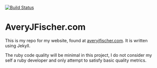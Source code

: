 [![Build Status](https://travis-ci.org/biggerfisch/website_v17.svg?branch=master)](https://travis-ci.org/biggerfisch/website_v17)

# AveryJFischer.com

This is my repo for my website, found at [averyjfischer.com](averyjfischer.com). It is written using Jekyll.

The ruby code quality will be minimal in this project, I do not consider my self a ruby developer and only attempt to satisfy basic quality metrics.

